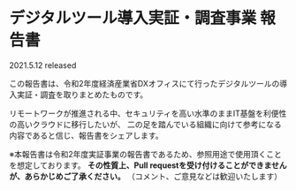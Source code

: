 # デジタルツール導⼊実証・調査事業 報告書
2021.5.12 released

この報告書は、令和2年度経済産業省DXオフィスにて行ったデジタルツールの導⼊実証・調査を取りまとめたものです。

リモートワークが推進される中、セキュリティを高い水準のままIT基盤を利便性の高いクラウドに移行したいが、
二の足を踏んでいる組織に向けて参考になる内容であると信じ、報告書をシェアします。

※本報告書は令和2年度実証事業の報告書であるため、参照用途で使用頂くことを想定しております。
**その性質上、Pull requestを受け付けることができませんが、あらかじめご了承ください。**
（コメント、ご意見などは歓迎いたします）
